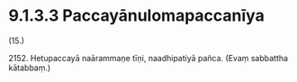 

# 9.1.3.3 Paccayānulomapaccanīya





(15.)

2152\. Hetupaccayā naārammaṇe tīṇi, naadhipatiyā pañca. (Evaṃ sabbattha kātabbaṃ.)



